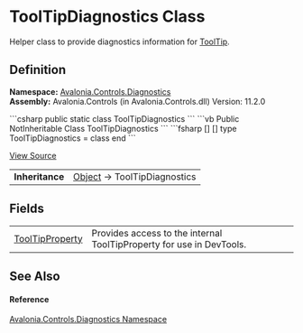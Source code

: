 # ToolTipDiagnostics Class


Helper class to provide diagnostics information for <a href="T_Avalonia_Controls_ToolTip">ToolTip</a>.



## Definition
**Namespace:** <a href="N_Avalonia_Controls_Diagnostics">Avalonia.Controls.Diagnostics</a>  
**Assembly:** Avalonia.Controls (in Avalonia.Controls.dll) Version: 11.2.0

<Tabs groupId="api-code-preview">
<TabItem value="csharp" label="C#">
```csharp
public static class ToolTipDiagnostics
```
</TabItem>
<TabItem value="vb" label="VB">
```vb
Public NotInheritable Class ToolTipDiagnostics
```
</TabItem>
<TabItem value="fsharp" label="F#">
```fsharp
[<AbstractClassAttribute>]
[<SealedAttribute>]
type ToolTipDiagnostics = class end
```
</TabItem>
</Tabs>



<a href="https://github.com/AvaloniaUI/Avalonia/tree/master/src/Avalonia.Controls/Diagnostics/ToolTipDiagnostics.cs" title="View the source code">View Source</a>

<table>
<tr><td><strong>Inheritance</strong></td><td><a href="https://learn.microsoft.com/dotnet/api/system.object" target="_blank" rel="noopener noreferrer">Object</a>  →  ToolTipDiagnostics</td></tr>
</table>



## Fields
<table>
<tr>
<td><a href="F_Avalonia_Controls_Diagnostics_ToolTipDiagnostics_ToolTipProperty">ToolTipProperty</a></td>
<td>Provides access to the internal ToolTipProperty for use in DevTools.</td>
</tr>
</table>

## See Also


#### Reference
<a href="N_Avalonia_Controls_Diagnostics">Avalonia.Controls.Diagnostics Namespace</a>  
